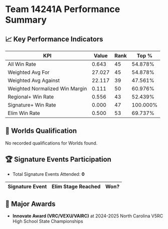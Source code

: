 # Team 14241A Performance Summary

## 📈 Key Performance Indicators
| KPI | Value | Rank | Top % |
| --- | ----- | ---- | ----- |
| All Win Rate | 0.643 | 45 | 54.878% |
| Weighted Avg For | 27.027 | 45 | 54.878% |
| Weighted Avg Against | 22.117 | 39 | 47.561% |
| Weighted Normalized Win Margin | 0.111 | 50 | 60.976% |
| Regional+ Win Rate | 0.556 | 43 | 52.439% |
| Signature+ Win Rate | 0.000 | 47 | 100.000% |
| Elim Win Rate | 0.500 | 53 | 69.737% |


## 🎯 Worlds Qualification
No recorded qualifications for Worlds found.

## 🏆 Signature Events Participation
- Total Signature Events Attended: **0**

| Signature Event | Elim Stage Reached | Won? |
|:----------------|:-------------------|:----|


## 🥇 Major Awards
- **Innovate Award (VRC/VEXU/VAIRC)** at 2024-2025 North Carolina V5RC High School State Championships

